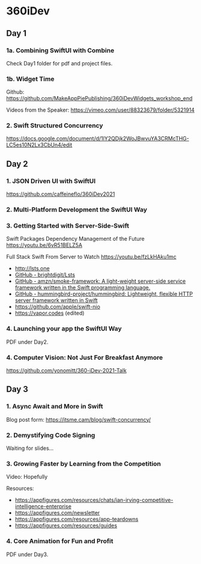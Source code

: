 # 360iDev

## Day 1

### 1a. Combining SwiftUI with Combine
Check Day1 folder for pdf and project files.

### 1b. Widget Time
Github:
https://github.com/MakeAppPiePublishing/360iDevWidgets_workshop_end

Videos from the Speaker:
https://vimeo.com/user/88323679/folder/5321914

### 2. Swift Structured Concurrency 
https://docs.google.com/document/d/1lY2QDjk2WoJBwvuYA3CRMcTHG-LC5es10N2Lx3CbUn4/edit

## Day 2

### 1. JSON Driven UI with SwiftUI
https://github.com/caffeineflo/360iDev2021

### 2. Multi-Platform Development the SwiftUI Way

### 3. Getting Started with Server-Side-Swift
Swift Packages
Dependency Management of the Future
https://youtu.be/6vR51BELZ5A

Full Stack Swift
From Server to Watch
https://youtu.be/fzLkHAku1mc

* http://lsts.one
* [GitHub - brightdigit/Lsts](https://github.com/brightdigit/Lsts)
* [GitHub - amzn/smoke-framework: A light-weight server-side service framework written in the Swift programming language.](https://github.com/amzn/smoke-framework)
* [GitHub - hummingbird-project/hummingbird: Lightweight, flexible HTTP server framework written in Swift](https://github.com/hummingbird-project/hummingbird)
* https://github.com/apple/swift-nio
* https://vapor.codes (edited) 

### 4. Launching your app the SwiftUI Way
PDF under Day2.

### 4. Computer Vision: Not Just For Breakfast Anymore
https://github.com/yonomitt/360-iDev-2021-Talk

## Day 3

### 1. Async Await and More in Swift
Blog post form: https://itsme.cam/blog/swift-concurrency/

### 2. Demystifying Code Signing
Waiting for slides...

### 3. Growing Faster by Learning from the Competition
Video: Hopefully

Resources:
* https://appfigures.com/resources/chats/ian-irving-competitive-intelligence-enterprise
* https://appfigures.com/newsletter
* https://appfigures.com/resources/app-teardowns
* https://appfigures.com/resources/guides

### 4. Core Animation for Fun and Profit
PDF under Day3. 
